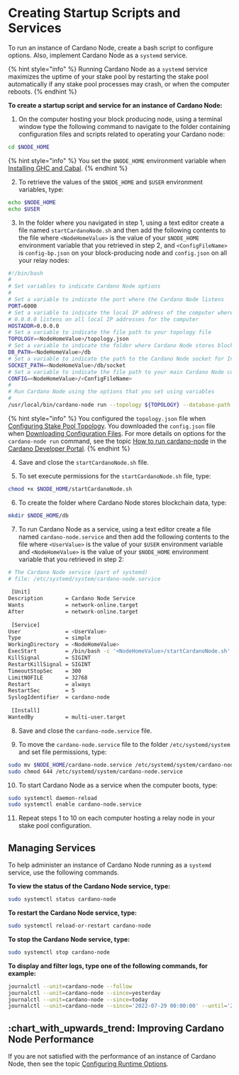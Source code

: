 # Creating Startup Scripts and Services

To run an instance of Cardano Node, create a bash script to configure options. Also, implement Cardano Node as a `systemd` service.

{% hint style="info" %}
Running Cardano Node as a `systemd` service maximizes the uptime of your stake pool by restarting the stake pool automatically if any stake pool processes may crash, or when the computer reboots.
{% endhint %}

**To create a startup script and service for an instance of Cardano Node:**

1. On the computer hosting your block producing node, using a terminal window type the following command to navigate to the folder containing configuration files and scripts related to operating your Cardano node:

```bash
cd $NODE_HOME
```

{% hint style="info" %}
You set the `$NODE_HOME` environment variable when [Installing GHC and Cabal](../part-i-installation/installing-ghc-and-cabal.md).
{% endhint %}

2. To retrieve the values of the `$NODE_HOME` and `$USER` environment variables, type:

```bash
echo $NODE_HOME
echo $USER
```

3. In the folder where you navigated in step 1, using a text editor create a file named `startCardanoNode.sh` and then add the following contents to the file where `<NodeHomeValue>` is the value of your `$NODE_HOME` environment variable that you retrieved in step 2, and `<ConfigFileName>` is `config-bp.json` on your block-producing node and `config.json` on all your relay nodes:

```bash
#!/bin/bash
#
# Set variables to indicate Cardano Node options
#
# Set a variable to indicate the port where the Cardano Node listens
PORT=6000
# Set a variable to indicate the local IP address of the computer where Cardano Node runs
# 0.0.0.0 listens on all local IP addresses for the computer
HOSTADDR=0.0.0.0
# Set a variable to indicate the file path to your topology file
TOPOLOGY=<NodeHomeValue>/topology.json
# Set a variable to indicate the folder where Cardano Node stores blockchain data
DB_PATH=<NodeHomeValue>/db
# Set a variable to indicate the path to the Cardano Node socket for Inter-process communication (IPC)
SOCKET_PATH=<NodeHomeValue>/db/socket
# Set a variable to indicate the file path to your main Cardano Node configuration file
CONFIG=<NodeHomeValue>/<ConfigFileName>
#
# Run Cardano Node using the options that you set using variables
#
/usr/local/bin/cardano-node run --topology ${TOPOLOGY} --database-path ${DB_PATH} --socket-path ${SOCKET_PATH} --host-addr ${HOSTADDR} --port ${PORT} --config ${CONFIG}
```

{% hint style="info" %}
You configured the `topology.json` file when [Configuring Stake Pool Topology](configuring-stake-pool-topology.md). You downloaded the `config.json` file when [Downloading Configuration Files](downloading-configuration-files.md). For more details on options for the `cardano-node run` command, see the topic [How to run cardano-node](https://developers.cardano.org/docs/get-started/running-cardano) in the [Cardano Developer Portal](https://developers.cardano.org/docs/get-started/).
{% endhint %}

4. Save and close the `startCardanoNode.sh` file.

5. To set execute permissions for the `startCardanoNode.sh` file, type:

```bash
chmod +x $NODE_HOME/startCardanoNode.sh
```

6. To create the folder where Cardano Node stores blockchain data, type:

```bash
mkdir $NODE_HOME/db
```

7. To run Cardano Node as a service, using a text editor create a file named `cardano-node.service` and then add the following contents to the file where `<UserValue>` is the value of your `$USER` environment variable and `<NodeHomeValue>` is the value of your `$NODE_HOME` environment variable that you retrieved in step 2:

```bash
# The Cardano Node service (part of systemd)
# file: /etc/systemd/system/cardano-node.service  
  
 [Unit]
Description       = Cardano Node Service
Wants             = network-online.target
After             = network-online.target  
  
 [Service]
User              = <UserValue>
Type              = simple
WorkingDirectory  = <NodeHomeValue>
ExecStart         = /bin/bash -c '<NodeHomeValue>/startCardanoNode.sh'
KillSignal        = SIGINT
RestartKillSignal = SIGINT
TimeoutStopSec    = 300
LimitNOFILE       = 32768
Restart           = always
RestartSec        = 5
SyslogIdentifier  = cardano-node  
  
 [Install]
WantedBy          = multi-user.target
```

8. Save and close the `cardano-node.service` file.

9. To move the `cardano-node.service` file to the folder `/etc/systemd/system` and set file permissions, type:

```bash
sudo mv $NODE_HOME/cardano-node.service /etc/systemd/system/cardano-node.service
sudo chmod 644 /etc/systemd/system/cardano-node.service
```

10. To start Cardano Node as a service when the computer boots, type:

```bash
sudo systemctl daemon-reload
sudo systemctl enable cardano-node.service
```

11. Repeat steps 1 to 10 on each computer hosting a relay node in your stake pool configuration.

## Managing Services

To help administer an instance of Cardano Node running as a `systemd` service, use the following commands.

**To view the status of the Cardano Node service, type:**

```bash
sudo systemctl status cardano-node
```

**To restart the Cardano Node service, type:**

```bash
sudo systemctl reload-or-restart cardano-node
```

**To stop the Cardano Node service, type:**

```bash
sudo systemctl stop cardano-node
```

**To display and filter logs, type one of the following commands, for example:**

```bash
journalctl --unit=cardano-node --follow
journalctl --unit=cardano-node --since=yesterday
journalctl --unit=cardano-node --since=today
journalctl --unit=cardano-node --since='2022-07-29 00:00:00' --until='2022-07-29 12:00:00'
```

## :chart\_with\_upwards\_trend: Improving Cardano Node Performance

If you are not satisfied with the performance of an instance of Cardano Node, then see the topic [Configuring Runtime Options](../part-v-tips/configuring-runtime-options.md).
